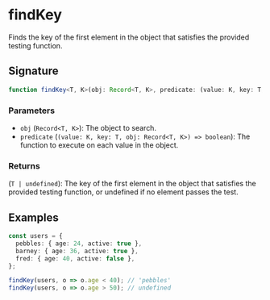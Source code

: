 # findKey

Finds the key of the first element in the object that satisfies the provided testing function.

## Signature

```typescript
function findKey<T, K>(obj: Record<T, K>, predicate: (value: K, key: T, obj: Record<T, K>) => boolean): T | undefined;
```

### Parameters

- `obj` (`Record<T, K>`): The object to search.
- `predicate` (`(value: K, key: T, obj: Record<T, K>) => boolean`): The function to execute on each value in the object.

### Returns

(`T | undefined`): The key of the first element in the object that satisfies the provided testing function, or undefined if no element passes the test.

## Examples

```typescript
const users = {
  pebbles: { age: 24, active: true },
  barney: { age: 36, active: true },
  fred: { age: 40, active: false },
};

findKey(users, o => o.age < 40); // 'pebbles'
findKey(users, o => o.age > 50); // undefined
```
